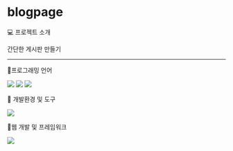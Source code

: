 # blogpage

💻 프로젝트 소개

간단한 게시판 만들기 

<hr>
📌프로그래밍 언어


<img src="https://img.shields.io/badge/java-007396?style=for-the-badge&logo=openjdk&logoColor=white"> <img src="https://img.shields.io/badge/html5-E34F26?style=for-the-badge&logo=html5&logoColor=white"> <img src="https://img.shields.io/badge/css3-1572B6?style=for-the-badge&logo=css3&logoColor=white">

📌 개발환경 및 도구 

<img src="https://img.shields.io/badge/visualstudiocode-007ACC?style=for-the-badge&logo=visualstudiocode&logoColor=white">

📌웹 개발 및 프레임워크

<img src="https://img.shields.io/badge/springboot-6DB33F?style=for-the-badge&logo=springboot&logoColor=white">

